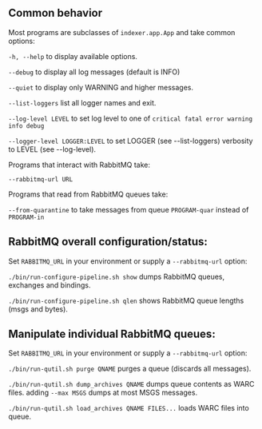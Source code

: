 ## Common behavior

Most programs are subclasses of `indexer.app.App` and take common options:

`-h, --help` to display available options.

`--debug` to display all log messages (default is INFO)

`--quiet` to display only WARNING and higher messages.

`--list-loggers` list all logger names and exit.

`--log-level LEVEL` to set log level to one of `critical fatal error warning info debug`

`--logger-level LOGGER:LEVEL` to set LOGGER (see --list-loggers) verbosity to LEVEL (see --log-level).

Programs that interact with RabbitMQ take:

`--rabbitmq-url URL`

Programs that read from RabbitMQ queues take:

`--from-quarantine` to take messages from queue `PROGRAM-quar` instead of `PROGRAM-in`

## RabbitMQ overall configuration/status:

Set `RABBITMQ_URL` in your environment or supply a `--rabbitmq-url` option:

`./bin/run-configure-pipeline.sh show` dumps RabbitMQ queues, exchanges and bindings.

`./bin/run-configure-pipeline.sh qlen` shows RabbitMQ queue lengths (msgs and bytes).

## Manipulate individual RabbitMQ queues:

Set `RABBITMQ_URL` in your environment or supply a `--rabbitmq-url` option:

`./bin/run-qutil.sh purge QNAME` purges a queue (discards all messages).

`./bin/run-qutil.sh dump_archives QNAME` dumps queue contents as WARC files.
adding `--max MSGS` dumps at most MSGS messages.

`./bin/run-qutil.sh load_archives QNAME FILES...` loads WARC files into queue.
